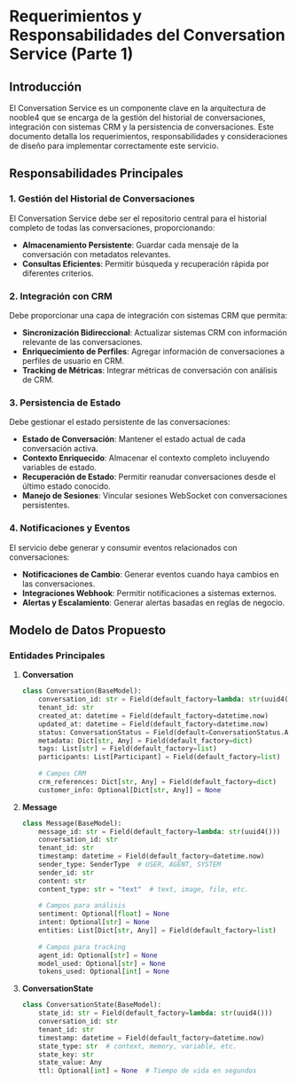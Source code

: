 # Requerimientos y Responsabilidades del Conversation Service (Parte 1)

## Introducción

El Conversation Service es un componente clave en la arquitectura de nooble4 que se encarga de la gestión del historial de conversaciones, integración con sistemas CRM y la persistencia de conversaciones. Este documento detalla los requerimientos, responsabilidades y consideraciones de diseño para implementar correctamente este servicio.

## Responsabilidades Principales

### 1. Gestión del Historial de Conversaciones

El Conversation Service debe ser el repositorio central para el historial completo de todas las conversaciones, proporcionando:

- **Almacenamiento Persistente**: Guardar cada mensaje de la conversación con metadatos relevantes.
- **Consultas Eficientes**: Permitir búsqueda y recuperación rápida por diferentes criterios.

### 2. Integración con CRM

Debe proporcionar una capa de integración con sistemas CRM que permita:

- **Sincronización Bidireccional**: Actualizar sistemas CRM con información relevante de las conversaciones.
- **Enriquecimiento de Perfiles**: Agregar información de conversaciones a perfiles de usuario en CRM.
- **Tracking de Métricas**: Integrar métricas de conversación con análisis de CRM.

### 3. Persistencia de Estado

Debe gestionar el estado persistente de las conversaciones:

- **Estado de Conversación**: Mantener el estado actual de cada conversación activa.
- **Contexto Enriquecido**: Almacenar el contexto completo incluyendo variables de estado.
- **Recuperación de Estado**: Permitir reanudar conversaciones desde el último estado conocido.
- **Manejo de Sesiones**: Vincular sesiones WebSocket con conversaciones persistentes.

### 4. Notificaciones y Eventos

El servicio debe generar y consumir eventos relacionados con conversaciones:

- **Notificaciones de Cambio**: Generar eventos cuando haya cambios en las conversaciones.
- **Integraciones Webhook**: Permitir notificaciones a sistemas externos.
- **Alertas y Escalamiento**: Generar alertas basadas en reglas de negocio.

## Modelo de Datos Propuesto

### Entidades Principales

1. **Conversation**
   ```python
   class Conversation(BaseModel):
       conversation_id: str = Field(default_factory=lambda: str(uuid4()))
       tenant_id: str
       created_at: datetime = Field(default_factory=datetime.now)
       updated_at: datetime = Field(default_factory=datetime.now)
       status: ConversationStatus = Field(default=ConversationStatus.ACTIVE)
       metadata: Dict[str, Any] = Field(default_factory=dict)
       tags: List[str] = Field(default_factory=list)
       participants: List[Participant] = Field(default_factory=list)
       
       # Campos CRM
       crm_references: Dict[str, Any] = Field(default_factory=dict)
       customer_info: Optional[Dict[str, Any]] = None
   ```

2. **Message**
   ```python
   class Message(BaseModel):
       message_id: str = Field(default_factory=lambda: str(uuid4()))
       conversation_id: str
       tenant_id: str
       timestamp: datetime = Field(default_factory=datetime.now)
       sender_type: SenderType  # USER, AGENT, SYSTEM
       sender_id: str
       content: str
       content_type: str = "text"  # text, image, file, etc.
       
       # Campos para análisis
       sentiment: Optional[float] = None
       intent: Optional[str] = None
       entities: List[Dict[str, Any]] = Field(default_factory=list)
       
       # Campos para tracking
       agent_id: Optional[str] = None
       model_used: Optional[str] = None
       tokens_used: Optional[int] = None
   ```

3. **ConversationState**
   ```python
   class ConversationState(BaseModel):
       state_id: str = Field(default_factory=lambda: str(uuid4()))
       conversation_id: str
       tenant_id: str
       timestamp: datetime = Field(default_factory=datetime.now)
       state_type: str  # context, memory, variable, etc.
       state_key: str
       state_value: Any
       ttl: Optional[int] = None  # Tiempo de vida en segundos
   ```
